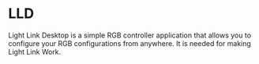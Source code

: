 # LLD
Light Link Desktop is a simple RGB controller application that allows you to configure your RGB configurations from anywhere. It is needed for making Light Link Work.
